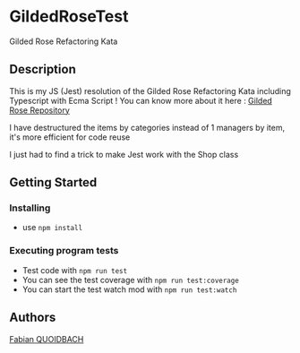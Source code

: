 # GildedRoseTest
Gilded Rose Refactoring Kata

## Description
This is my JS (Jest) resolution of the Gilded Rose Refactoring Kata including Typescript with Ecma Script !
You can know more about it here : [Gilded Rose Repository](https://github.com/emilybache/GildedRose-Refactoring-Kata)

I have destructured the items by categories instead of 1 managers by item, it's more efficient for code reuse

I just had to find a trick to make Jest work with the Shop class

## Getting Started

### Installing

* use `npm install`

### Executing program tests

* Test code with `npm run test`
* You can see the test coverage with `npm run test:coverage`
* You can start the test watch mod with `npm run test:watch`

## Authors

[Fabian QUOIDBACH](www.linkedin.com/in/fabian-quoidbach)